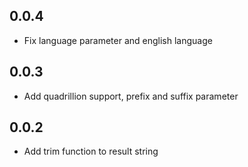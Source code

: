 ## 0.0.4

- Fix language parameter and english language

## 0.0.3

- Add quadrillion support, prefix and suffix parameter

## 0.0.2

- Add trim function to result string
